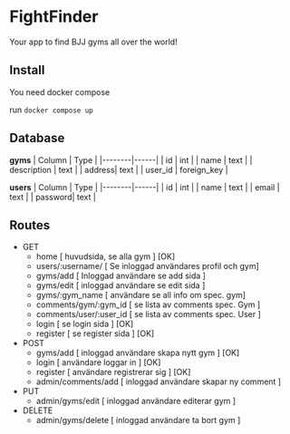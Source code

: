 # FightFinder
Your app to find BJJ gyms all over the world!


## Install
You need docker compose

run `docker compose up`

## Database

**gyms**
| Column | Type |
|--------|------|
| id     | int  |
| name   | text |
| description   | text |
| address| text |
| user_id | foreign_key |

**users**
| Column | Type |
|--------|------|
| id     | int  |
| name   | text |
| email  | text |
| password| text |

## Routes
- GET
    - home [ huvudsida, se alla gym ] [OK]
    - users/:username/ [ Se inloggad användares profil och gym]
    - gyms/add [ Inloggad användare se add sida ]
    - gyms/edit [ inloggad användare se edit sida ]
    - gyms/:gym_name [ användare se all info om spec. gym]
    - comments/gym/:gym_id [ se lista av comments spec. Gym ]
    - comments/user/:user_id [ se lista av comments spec. User ]
    - login [ se login sida ] [OK]
    - register [ se register sida ] [OK]
- POST
    - gyms/add [ inloggad användare skapa nytt gym ] [OK]
    - login [ användare loggar in ] [OK]
    - register [ användare registrerar sig ] [OK]
    - admin/comments/add [ inloggad användare skapar ny comment ]
- PUT
    - admin/gyms/edit [ inloggad användare editerar gym ]
- DELETE
    - admin/gyms/delete [ inloggad användare ta bort gym ]
